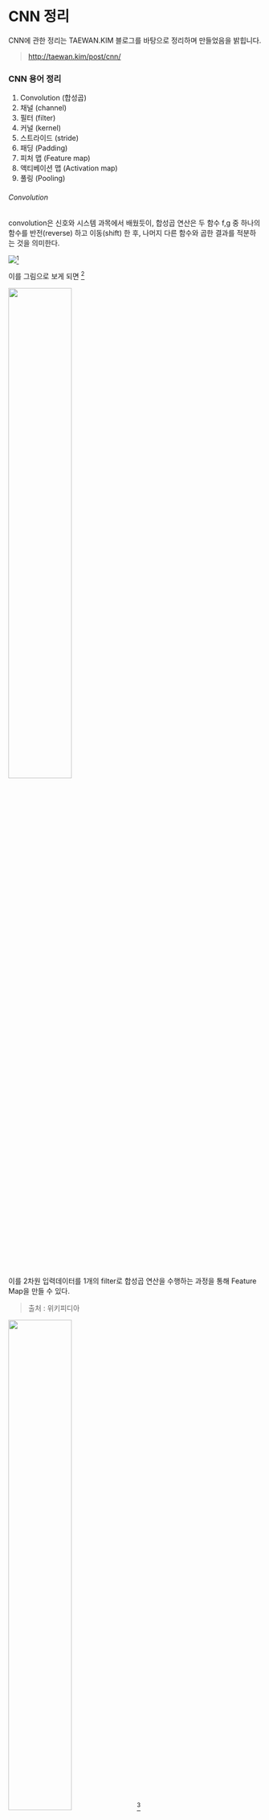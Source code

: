

# CNN 정리 

CNN에 관한 정리는 TAEWAN.KIM 블로그를 바탕으로 정리하며 만들었음을 밝힙니다.

> http://taewan.kim/post/cnn/

### CNN 용어 정리

1. Convolution (합성곱)
2. 채널 (channel)
3. 필터 (filter)
4. 커널 (kernel)
5. 스트라이드 (stride)
6. 패딩 (Padding)
7. 피처 맵 (Feature map)
8. 액티베이션 맵 (Activation map)
9. 풀링 (Pooling)



###### Convolution

convolution은 신호와 시스템 과목에서 배웠듯이, 합성곱 연산은 두 함수 f,g 중 하나의 함수를 반전(reverse) 하고 이동(shift) 한 후, 나머지 다른 함수와 곱한 결과를 적분하는 것을 의미한다.

![](https://wikimedia.org/api/rest_v1/media/math/render/svg/445f13a390d6e35ef67aa8d1e1099ab898d3bcb6)[^1]

이를 그림으로 보게 되면 [^2]

<left><img src = "https://upload.wikimedia.org/wikipedia/commons/9/97/Convolution3.PNG" width ="50%" height = "50%"></left>

이를 2차원 입력데이터를 1개의 filter로 합성곱 연산을 수행하는 과정을 통해 Feature Map을 만들 수 있다. 

> 출처 : 위키피디아

<img src = "http://deeplearning.stanford.edu/wiki/images/6/6c/Convolution_schematic.gif" width ="50%" height = "50%">   [^3]

###### Channel

이미지 픽셀은 각각 실수이다. 컬러사진의 경우 RGB 3개의 실수를 통해 표현한 3차원 데이터이다. 흑백사진의 경우에는 2차원 데이터로 1개의 채널로 구성된다. Convolution layer에 들어가는 입력 데이터는 1개 이상의 channel을 필요로 하고, 만약 n개의 필터가 convolution layer에 적용된다면 , 출력 데이터는 n개의 채널을 가지게 된다.

###### Convolution Layer 출력 데이터 크기 산정

- 입력 데이터 높이  : H
- 입력 데이터 폭 : W
- 필터 높이 : FH
- 필터 폭 : FW
- stride : S
- padding : P

 [^4]

<left><img src = "https://img1.daumcdn.net/thumb/R1280x0/?scode=mtistory2&fname=https%3A%2F%2Fblog.kakaocdn.net%2Fdn%2FbgnKVA%2FbtqxTK6I4u3%2FwJrmZv2JzCxLRg5BjgWON0%2Fimg.jpg" width = 50% height = 50%> 



###### Filter & Stride

위의 convolution part에서 노란색 영역을 filter라고 부른다. Filter는 다른 말로는 Kernel이라고도 하는데 이는 해당하는 특징이 이미지에 있는지 없는지를 찾아내기 위해 사용된다. 입력데이터가 있으면 이를 stride라는 지정된 간격만큼 이동하면서 채널 마다 convolution을 진행하고,  각 채널마다 계산된 convolution의 결과를 다 합하여 출력데이터인 Feature map이 됩니다.

<img src = "https://taewanmerepo.github.io/2018/01/cnn/conv2.jpg" width = 50%, height = 50%>[^5]

###### Activation map

Convolution layer의 입력 데이터를 filter가 이동하면서 convolution 한 결과를 Feature map이라고 하는데 이 Feature map은 convolution으로 인해 만들어진 행렬이며 Activation map의 경우 Feature map에 활성화 함수를 적용한 결과이다. 즉 convolution layer의 최종 출력 결과가 Activation map이 되는 것이다.



###### Padding

Padding 이란 convolution을 할 때, stride에 따라 출력 행렬의 크기가 달라지는데, stride가 큰 경우 출력 데이터가 크게 줄어들기 마련이다. 이 때, 출력 데이터가 줄어드는 것을 방지하기 위해 입력 데이터 주위에 지정된 크기만큼 특정 값으로 채워 넣는 것을 Padding이라고 하고, 보통의 경우는 0으로 채워넣는다.

padding을 쓰는 이유에 대해서는 위에서 설명했다시피, 이미지 데이터의 축소를 막기 위해서도 있지만, Edge pixel data를 충분히 활용하기 위해서도 있다. 예를 들어 7X7의 입력 데이터가 주어졌다고 할 때, 중요한 데이터 성분(행렬의 한 pixel값)이 만약 입력 데이터의 외곽에 존재한다면, convolution을 진행했을 때 그 pixel은 안쪽에 존재하는 pixel보다 덜 사용되게 된다. (convolution을 하게 되면 안쪽의 pixel의 경우 여러번 겹쳐서 이용되는데 반해, 외곽에 존재하는 pixel은 그보다는 적게 이용된다.) 이로인해 중요한 정보가 덜 사용되게 되는데, 이를 방지하기 위해서 모서리를 0으로 둘러싸줄 경우, 중요한 정보가 padding을 하기 이전보다 많이 사용될 수 있다.



###### Pooling layer

pooling layer의 경우 convolution layer의 출력 결과를 입력으로 받아, Activation map의 크기를 줄이거나 특정 데이터를 강조하는 용도로 사용된다.  pooling layer 처리 방식으로는 Max pooling , Average pooling , Min pooling이 있으며 , CNN에서는 Max pooling을 주로 사용한다.  (- Pooling은 Activation function 마다 매번 적용하는 것이 아니라, 데이터의 크기를 줄이고 싶을 때 선택적으로 이용하는 것이다.) Max pooling의 경우 해당 receptive field에서 가장 큰 값을 고른 것을 말한다. Average pooling의 경우 해당 receptive field안에 존재하는 parameter의 평균값만 계산한 것이다.

Pooling Layer 특징

- 학습대상 parameter가 없다.
- pooling layer를 통과하면 행렬의 크기가 감소한다.
- pooling layer를 통해서 채널의 수가 바뀌지 않는다.
- 입력 데이터의 변화에 Robust하다.



Pooling을 쓰는 이유는 앞선 layer인 Conv layer나 Activation등을 거치고 나온 feature map의 모든 값이 전부 필요하지 않기 때문이다. 즉, 추론을 하는데에 있어 적당량의 데이터 (해당 이미지의 특징을 나타내는 중요한 값)만 필요하기에 Activation map의 크기를 줄이면서 특징을 나타내는 값만 가져오는 것이다.

Pooling layer의 효과는 

1. parameter를 줄이기에, network의 overfitting을 억제한다.
2. parameter가 줄어들어 그만큼 computation(계산)이 줄어들기에, hardware resource를 절약하고 속도가 빨라진다.



Pooling 레이어에서 일반적인 Pooling 사이즈는 정사각형이다. Pooling 사이즈를 Stride 같은 크기로 만들어서, 모든 요소가 한번씩 Pooling되도록 만든다. 입력 데이터의 행 크기와 열 크기는 Pooling 사이즈의 배수(나누어 떨어지는 수)여야 한다. 결과적으로 Pooling 레이어의 출력 데이터의 크기는 행과 열의 크기를 Pooling 사이즈로 나눈 몫이다.

<left><img src = "https://img1.daumcdn.net/thumb/R1280x0/?scode=mtistory2&fname=https%3A%2F%2Fblog.kakaocdn.net%2Fdn%2FQy3bk%2FbtqxZqeppVo%2F7JCpwGtJhcs4JmWzqzTTh1%2Fimg.png" width = 50% height = 50%>



###### CNN 전체 구성

CNN은 Convolution layer와 Max pooling layer를 반복적으로 stack을 쌓는 특징 추출 부분과 Fully connected layer를 구성하고 마지막 출력층에는 softmax함수를 이용한 분류 부분으로 나뉜다.

CNN을 구성하면서 중요한 점은 filter나 stride, padding의 크기를 조절해서 각 layer의 입력과 출력 부분의 크기를 잘 조절해야 한다는 점이다.

<img src = "https://img1.daumcdn.net/thumb/R1280x0/?scode=mtistory2&fname=https%3A%2F%2Fblog.kakaocdn.net%2Fdn%2Fdi5m1K%2FbtqxXI08ZvE%2F8rtI9KVUPNj97J7kybx1ak%2Fimg.png" >

 [^6]

- 코드는 github에 올려져 있으며, pytorch로 구현되어 있다.



###### CNN 입출력 parameter 계산

밑의 나오는 조건과 같은 이미지를 학습하는 CNN의 각 layer 별 입력과 출력 데이터의 shape를 계산하고, 네트워크가 학습시키는 parameter의 개수를 계산하면 다음과 같다.

- 입력 데이터 shape : 39 X 31 X 1
- 분류 데이터  : 100

###### convolution 의 학습 parameter 수는 "input channel X filter width X filter height X output channel " 로 계산된다.

<img src = "https://img1.daumcdn.net/thumb/R1280x0/?scode=mtistory2&fname=https%3A%2F%2Fblog.kakaocdn.net%2Fdn%2FYx9YE%2FbtqxYWEDVAQ%2F8MTuToOvvW0KYvItm1HIkk%2Fimg.jpg" width = 100% height =  70%>

각 layer마다의 shape 계산은 생략하고, 중요한 부분만 따로 다루겠다.



Convolution layer를 다루는데 Activation map의 크기를 계산하는 식은 다음과 같다.

<left><img src = "https://img1.daumcdn.net/thumb/R1280x0/?scode=mtistory2&fname=https%3A%2F%2Fblog.kakaocdn.net%2Fdn%2FbUVAFV%2FbtqxZRXCnfV%2FPtcR0yDfaue7xTJMQZXX10%2Fimg.png" width = 50% height = 50%>



###### Flatten layer shape

Flatten Layer의 경우 Fully connected neural network로 바꿔주는 역할을 한다. layer에는 parameter가 존재하지않고, 입력 데이터의 shape 변경만을 수행한다.



요약하자면 다음과 같이 표현 가능하다.

<img src = "https://img1.daumcdn.net/thumb/R1280x0/?scode=mtistory2&fname=https%3A%2F%2Fblog.kakaocdn.net%2Fdn%2FbZ9xTN%2FbtqxZpAl1Q9%2FYQBhZLtMAnoFHGNrFqYcF1%2Fimg.png" >









---

[^1]:출처 : https://ko.wikipedia.org/wiki/%ED%95%A9%EC%84%B1%EA%B3%B1 
[^2]: 출처 : https://ko.wikipedia.org/wiki/%ED%95%A9%EC%84%B1%EA%B3%B1
[^3]:출처: http://deeplearning.stanford.edu/wiki/index.php/Feature_extraction_using_convolution*

[^4]:출처 : http://taewan.kim/post/cnn/
[^ 5]:출처: https://taewanmerepo.github.io/2018/01/cnn/conv2.jpg
[^ 6]:출처 : https://www.researchgate.net/figure/Architecture-of-our-unsupervised-CNN-Network-contains-three-stages-each-of-which_283433254

